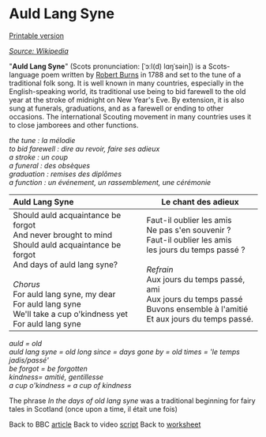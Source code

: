 # Auld Lang Syne

[Printable version](auld_lang_syne.pdf)

[*Source: Wikipedia*](https://en.wikipedia.org/wiki/Auld_Lang_Syne)

"**Auld Lang Syne**" (Scots pronunciation: [ˈɔːl(d) lɑŋˈsəin]) is a Scots-language poem written by [Robert Burns](https://en.wikipedia.org/wiki/Robert_Burns) in 1788 and set to the tune of a traditional folk song. It is well known in many countries, especially in the English-speaking world, its traditional use being to bid farewell to the old year at the stroke of midnight on New Year's Eve. By extension, it is also sung at funerals, graduations, and as a farewell or ending to other occasions. The international Scouting movement in many countries uses it to close jamborees and other functions.

*the tune : la mélodie  
to bid farewell : dire au revoir, faire ses adieux  
a stroke : un coup  
a funeral : des obsèques  
graduation : remises des diplômes  
a function : un événement, un rassemblement, une cérémonie*

| Auld Lang Syne                                               | Le chant des adieux                                          |
| :----------------------------------------------------------- | ------------------------------------------------------------ |
| Should auld acquaintance be forgot <br/>And never brought to mind<br/>Should auld acquaintance be forgot<br/>And days of auld lang syne?<br /><br />*Chorus*<br />For auld lang syne, my dear  <br/>For auld lang syne  <br />We'll take a cup o'kindness yet  <br />For auld lang syne | Faut-il oublier les amis <br/>Ne pas s'en souvenir ?<br/>Faut-il oublier les amis  <br/>les jours du temps passé ?<br/><br/>*Refrain* <br />Aux jours du temps passé, ami  <br />Aux jours du temps passé  <br />Buvons ensemble à l'amitié  <br />Et aux jours du temps passé. |

*auld = old  
auld lang syne = old long since = days gone by = old times = 'le temps jadis/passé'  
be forgot = be forgotten  
kindness= amitié, gentillesse  
a cup o'kindness = a cup of kindness*

The phrase *In the days of old lang syne* was a traditional beginning for fairy tales in Scotland (once upon a time, il était une fois)

Back to BBC [article](bbcnews_brexit_approval)
Back to video [script](bbcnews_brexit_approval_script)
Back to [worksheet](brexit)